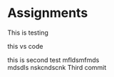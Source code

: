 # Assignments

This is testing

this vs code

this is second test
mfldsmfmds  
mdsdls
nskcndscnk
Third commit